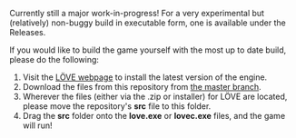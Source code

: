 Currently still a major work-in-progress! For a very experimental but (relatively) non-buggy build in executable form, one is available under the Releases.

If you would like to build the game yourself with the most up to date build, please do the following:
1. Visit the [LÖVE webpage](https://love2d.org/) to install the latest version of the engine.
2. Download the files from this repository from [the master branch](https://github.com/spencrc/Unnamed-Pokemon-Fangame/archive/refs/heads/master.zip).
3. Wherever the files (either via the .zip or installer) for LÖVE are located, please move the repository's **src** file to this folder.
4. Drag the **src** folder onto the **love.exe** or **lovec.exe** files, and the game will run!
